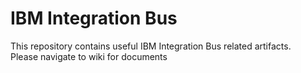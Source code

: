 # IBM Integration Bus  
This repository contains useful IBM Integration Bus related artifacts.  
Please navigate to wiki for documents
